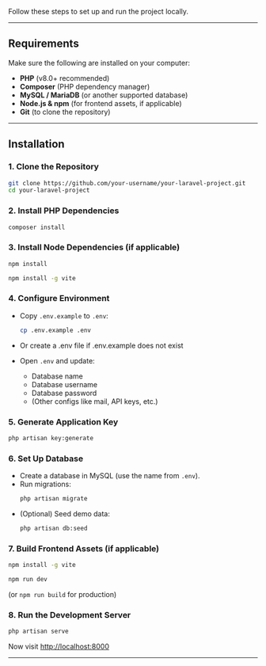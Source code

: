 Follow these steps to set up and run the project locally.

---

##  Requirements
Make sure the following are installed on your computer:
- **PHP** (v8.0+ recommended)
- **Composer** (PHP dependency manager)
- **MySQL / MariaDB** (or another supported database)
- **Node.js & npm** (for frontend assets, if applicable)
- **Git** (to clone the repository)

---

##  Installation

### 1. Clone the Repository
```bash
git clone https://github.com/your-username/your-laravel-project.git
cd your-laravel-project
```

### 2. Install PHP Dependencies
```bash
composer install
```

### 3. Install Node Dependencies (if applicable)
```bash
npm install
```
```bash
npm install -g vite
```

### 4. Configure Environment
- Copy `.env.example` to `.env`:
  ```bash
  cp .env.example .env
  ```
- Or create a .env file if .env.example does not exist
  
- Open `.env` and update:
  - Database name
  - Database username
  - Database password
  - (Other configs like mail, API keys, etc.)

### 5. Generate Application Key
```bash
php artisan key:generate
```

### 6. Set Up Database
- Create a database in MySQL (use the name from `.env`).
- Run migrations:
  ```bash
  php artisan migrate
  ```
- (Optional) Seed demo data:
  ```bash
  php artisan db:seed
  ```

### 7. Build Frontend Assets (if applicable)

```bash
npm install -g vite
```

```bash
npm run dev
```
(or `npm run build` for production)

### 8. Run the Development Server
```bash
php artisan serve
```
Now visit [http://localhost:8000](http://localhost:8000)

---
